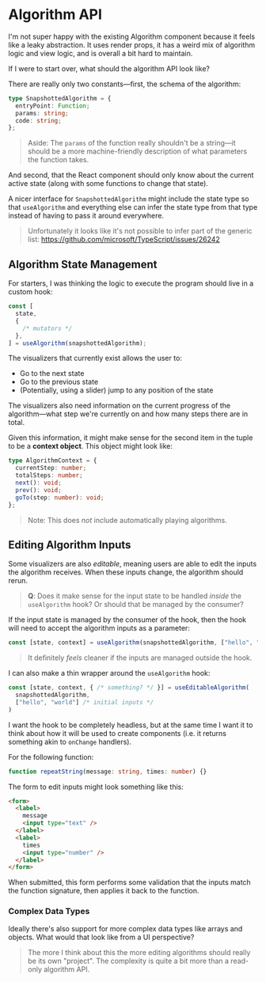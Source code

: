 # Algorithm API

I'm not super happy with the existing Algorithm component because it feels like a leaky abstraction. It uses render props, it has a weird mix of algorithm logic and view logic, and is overall a bit hard to maintain.

If I were to start over, what should the algorithm API look like?

There are really only two constants—first, the schema of the algorithm:

```ts
type SnapshottedAlgorithm = {
  entryPoint: Function;
  params: string;
  code: string;
};
```

> Aside: The `params` of the function really shouldn't be a string—it should be a more machine-friendly description of what parameters the function takes.

And second, that the React component should only know about the current active state (along with some functions to change that state).

A nicer interface for `SnapshottedAlgorithm` might include the state type so that `useAlgorithm` and everything else can infer the state type from that type instead of having to pass it around everywhere.

> Unfortunately it looks like it's not possible to infer part of the generic list: https://github.com/microsoft/TypeScript/issues/26242

## Algorithm State Management

For starters, I was thinking the logic to execute the program should live in a custom hook:

```ts
const [
  state,
  {
    /* mutators */
  },
] = useAlgorithm(snapshottedAlgorithm);
```

The visualizers that currently exist allows the user to:

- Go to the next state
- Go to the previous state
- (Potentially, using a slider) jump to any position of the state

The visualizers also need information on the current progress of the algorithm—what step we're currently on and how many steps there are in total.

Given this information, it might make sense for the second item in the tuple to be a **context object**. This object might look like:

```ts
type AlgorithmContext = {
  currentStep: number;
  totalSteps: number;
  next(): void;
  prev(): void;
  goTo(step: number): void;
};
```

> Note: This does _not_ include automatically playing algorithms.

## Editing Algorithm Inputs

Some visualizers are also _editable_, meaning users are able to edit the inputs the algorithm receives. When these inputs change, the algorithm should rerun.

> **Q**: Does it make sense for the input state to be handled _inside_ the `useAlgorithm` hook? Or should that be managed by the consumer?

If the input state is managed by the consumer of the hook, then the hook will need to accept the algorithm inputs as a parameter:

```ts
const [state, context] = useAlgorithm(snapshottedAlgorithm, ["hello", "world"]);
```

> It definitely _feels_ cleaner if the inputs are managed outside the hook.

I can also make a thin wrapper around the `useAlgorithm` hook:

```ts
const [state, context, { /* something? */ }] = useEditableAlgorithm(
  snapshottedAlgorithm,
  ["hello", "world"] /* initial inputs */
)
```

I want the hook to be completely headless, but at the same time I want it to think about how it will be used to create components (i.e. it returns something akin to `onChange` handlers).

For the following function:

```ts
function repeatString(message: string, times: number) {}
```

The form to edit inputs might look something like this:

```html
<form>
  <label>
    message
    <input type="text" />
  </label>
  <label>
    times
    <input type="number" />
  </label>
</form>
```

When submitted, this form performs some validation that the inputs match the function signature, then applies it back to the function.

### Complex Data Types

Ideally there's also support for more complex data types like arrays and objects. What would that look like from a UI perspective?

> The more I think about this the more editing algorithms should really be its own "project". The complexity is quite a bit more than a read-only algorithm API.
